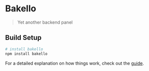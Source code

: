 # Bakello

> Yet another backend panel

## Build Setup

``` bash
# install bakello
npm install bakello
```

For a detailed explanation on how things work, check out the [guide](https://bakello.ambita.it).
